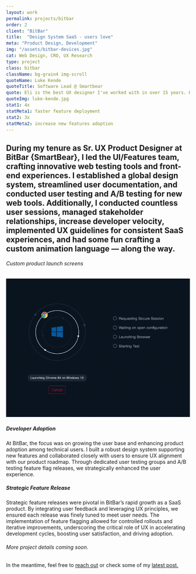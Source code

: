 ```yaml
---
layout: work
permalink: projects/bitbar
order: 2 
client: "BitBar"
title:  "Design System SaaS - users love"
meta: "Product Design, Development"
img: "/assets/bitbar-devices.jpg"
cat: Web Design, CRO, UX Research
type: project
class: bitbar
className: bg-grain4 img-scroll
quoteName: Luke Kende
quoteTitle: Software Lead @ Smartbear
quote: Eli is the best UX designer I've worked with in over 15 years. He excels in creating both beautiful UI and effective UX. His skill in HTML, CSS, and JS is also impressive and rare. He's a fantastic teammate & great guy.
quoteImg: luke-kende.jpg
stat1: 4x
statMeta1: faster feature deployment
stat2: 3x
statMeta2: increase new features adoption 
---
```

 
<!-- <img src="{{ page.img }}" />  -->


<section id="proj-intro" class="py-3 py-lg-3 py-sm-1">
	<h2 class="d2 pr-4 pr-md-2 pr-sm-1 pr-xs-0">During my tenure as Sr. UX Product Designer at BitBar {SmartBear}, I led the UI/Features team, crafting innovative web testing tools and front-end experiences. I established a global design system, streamlined user documentation, and conducted user testing and A/B testing for new web tools. Additionally, I conducted countless user sessions, managed stakeholder relationships, increase developer velocity, implemented UX guidelines for consistent SaaS experiences, and had some fun crafting a custom animation language &mdash; along the way.</h2>
</section>

<div class="cards-grid flex flexp-wrap fx-wrap fx-md-col pt-1 pt-md-0 mt-3 mt-md-2 mt-sm-1">
	<div class="flex fx-item-3 mb-2 mb-sm-1"> 
		<div class="card-wrap w-100" data-tilt style="--cursor-x: 0px; --cursor-y: 0px;">
			<div class="card flex fx-col" style="align-items: center;">
				<h6 class="mt-2 mb-2 mt-md-1 mb-md-1">Custom product launch screens</h6>
				<img style="display:inline-block;" src="/assets/brower-load.gif" />
			</div>
			<div class="card-bg"></div>
		</div>
	</div>
	<div class="flex fx-grow fx-item-2 mb-2 mb-sm-1 pl-2 pl-md-0">
		<div class="card-wrap w-100" data-tilt style="--cursor-x: 0px; --cursor-y: 0px;">
			<div class="card flex fx-col fx-just-center py-2 px-3 py-md-1 px-md-2 px-sm-1">
				<span class="">
					<h5 class="mb-0">Developer Adoption</h5>
					<p>At BitBar, the focus was on growing the user base and enhancing product adoption among technical users. I built a robust design system supporting new features and collaborated closely with users to ensure UX alignment with our product roadmap. Through dedicated user testing groups and A/B testing feature flag releases, we strategically enhanced the user experience.</p>
					<h5 class="mb-0">Strategic Feature Release</h5>
					<p>Strategic feature releases were pivotal in BitBar’s rapid growth as a SaaS product. By integrating user feedback and leveraging UX principles, we ensured each release was finely tuned to meet user needs. The implementation of feature flagging allowed for controlled rollouts and iterative improvements, underscoring the critical role of UX in accelerating development cycles, boosting user satisfaction, and driving adoption.</p>
				</span>
			</div>
			<div class="card-bg"></div>
			<div class="card-highlight"></div>
		</div>
	</div>
</div>


<h6 class="mt-5 center">More project details coming soon.</h6>
<p class="center">In the meantime, feel free to <a href="/contact">reach out</a> or check some of my <a href="/journal">latest post.</a></p> 